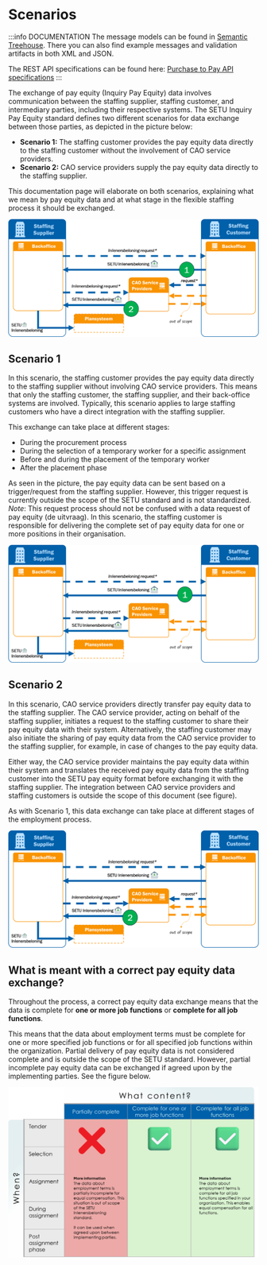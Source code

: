 # Scenarios

:::info DOCUMENTATION
The message models can be found in [Semantic Treehouse](https://setu.semantic-treehouse.nl/specifications). There you can also find example messages and validation artifacts in both XML and JSON.

The REST API specifications can be found here: [Purchase to Pay API specifications](../api/oas-gelijkwaardige-beloning)
:::

The exchange of pay equity (Inquiry Pay Equity) data involves communication between the staffing supplier, staffing customer, and intermediary parties, including their respective systems. The SETU Inquiry Pay Equity standard defines two different scenarios for data exchange between those parties, as depicted in the picture below:

* **Scenario 1:** The staffing customer provides the pay equity data directly to the staffing customer without the involvement of CAO service providers.
* **Scenario 2:** CAO service providers supply the pay equity data directly to the staffing supplier.

This documentation page will elaborate on both scenarios, explaining what we mean by pay equity data and at what stage in the flexible staffing process it should be exchanged.

![Inquiry Pay Equity scenarios](../../static/img/Inlenersbeloning%20scenarios.png)


## Scenario 1

In this scenario, the staffing customer provides the pay equity data directly to the staffing supplier without involving CAO service providers. This means that only the staffing customer, the staffing supplier, and their back-office systems are involved. Typically, this scenario applies to large staffing customers who have a direct integration with the staffing supplier.

This exchange can take place at different stages:

* During the procurement process
* During the selection of a temporary worker for a specific assignment
* Before and during the placement of the temporary worker
* After the placement phase

As seen in the picture, the pay equity data can be sent based on a trigger/request from the staffing supplier. However, this trigger request is currently outside the scope of the SETU standard and is not standardized. *Note*: This request process should not be confused with a data request of pay equity (de uitvraag). In this scenario, the staffing customer is responsible for delivering the complete set of pay equity data for one or more positions in their organisation.

![scenario 1](../../static/img/Scenario%201%20inlenersbeloning.png)

## Scenario 2

In this scenario, CAO service providers directly transfer pay equity data to the staffing supplier. The CAO service provider, acting on behalf of the staffing supplier, initiates a request to the staffing customer to share their pay equity data with their system. Alternatively, the staffing customer may also initiate the sharing of pay equity data from the CAO service provider to the staffing supplier, for example, in case of changes to the pay equity data.

Either way, the CAO service provider maintains the pay equity data within their system and translates the received pay equity data from the staffing customer into the SETU pay equity format before exchanging it with the staffing supplier. The integration between CAO service providers and staffing customers is outside the scope of this document (see figure).

As with Scenario 1, this data exchange can take place at different stages of the employment process.

![scenario 2](../../static/img/Scenario%202.png)

## What is meant with a correct pay equity data exchange?

Throughout the process, a correct pay equity data exchange means that the data is complete for **one or more job functions** or **complete for all job functions**. 

This means that the data about employment terms must be complete for one or more specified job functions or for all specified job functions within the organization. Partial delivery of pay equity data is not considered complete and is outside the scope of the SETU standard. However, partial incomplete pay equity data can be exchanged if agreed upon by the implementing parties. See the figure below. 

![when and what](../../static/img/When%20and%20what%20inlenersbeloning.png)